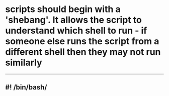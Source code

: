 # scripts should begin with a 'shebang'. It allows the script to understand which shell to run - if someone else runs the script from a different shell then they may not run similarly

---
#! /bin/bash/
---


